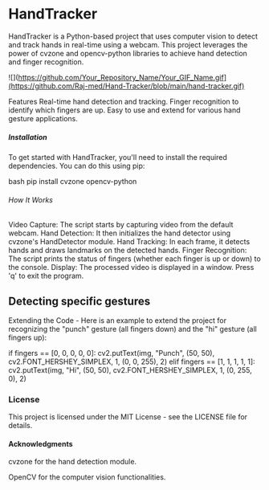 # HandTracker

HandTracker is a Python-based project that uses computer vision to detect and track hands in real-time using a webcam. This project leverages the power of cvzone and opencv-python libraries to achieve hand detection and finger recognition.


![](https://github.com/Your_Repository_Name/Your_GIF_Name.gif](https://github.com/Raj-med/Hand-Tracker/blob/main/hand-tracker.gif)


Features
Real-time hand detection and tracking.
Finger recognition to identify which fingers are up.
Easy to use and extend for various hand gesture applications.

##### Installation

To get started with HandTracker, you'll need to install the required dependencies. You can do this using pip:

bash
pip install cvzone opencv-python

###### How It Works
Video Capture: The script starts by capturing video from the default webcam.
Hand Detection: It then initializes the hand detector using cvzone's HandDetector module.
Hand Tracking: In each frame, it detects hands and draws landmarks on the detected hands.
Finger Recognition: The script prints the status of fingers (whether each finger is up or down) to the console.
Display: The processed video is displayed in a window. Press 'q' to exit the program.

## Detecting specific gestures
Extending the Code - 
Here is an example to extend the project for recognizing the "punch" gesture (all fingers down) and the "hi" gesture (all fingers up):

if fingers == [0, 0, 0, 0, 0]:
    cv2.putText(img, "Punch", (50, 50), cv2.FONT_HERSHEY_SIMPLEX, 1, (0, 0, 255), 2)
elif fingers == [1, 1, 1, 1, 1]:
    cv2.putText(img, "Hi", (50, 50), cv2.FONT_HERSHEY_SIMPLEX, 1, (0, 255, 0), 2)


### License
This project is licensed under the MIT License - see the LICENSE file for details.



#### Acknowledgments

cvzone for the hand detection module.

OpenCV for the computer vision functionalities.
